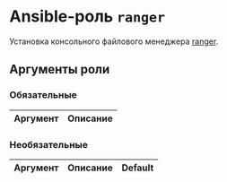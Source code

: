 # Ansible-роль `ranger`

Установка консольного файлового менеджера [ranger](https://github.com/ranger/ranger).

## Аргументы роли

### Обязательные

| Аргумент | Описание
| -------- | --------

### Необязательные

| Аргумент | Описание | Default
| -------- | -------- | -------
